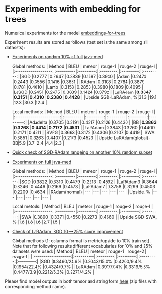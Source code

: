 # Experiments with embedding for trees

Numerical experiments for the model [embeddings-for-trees](https://github.com/JetBrains-Research/embeddings-for-trees)

Experiment results are stored as follows (test set is the same among all datasets):
  * [Experiments on random 10% of full java-med](https://wandb.ai/strange_attractor/tree-lstm-java-med-10per1-finals?workspace=user-strange_attractor)
  
	  Global methods:
	  |    Method			|	BLEU	|	meteor	|	rouge-1	|	rouge-2	|	rouge-l	|
	  |:-------------------:|:----------|:---------:|:---------:|:---------:|:---------:|
	  |SGD					|0.2777		|0.2647		|0.3839		|0.1597		|0.3940		|
	  |Adam					|0.2474		|0.2443		|0.3556		|0.1416		|0.3651		|
	  |RAdam				|0.3108		|0.2784		|0.3879		|0.1781		|0.4010		|
	  |Lamb					|0.3158		|0.2853		|0.3980		|0.1809		|0.4095		|
	  |LaSGD				|0.2451		|0.2475		|0.3689		|0.1424		|0.3792		|
	  |LaRAdam				|**0.3647**	|**0.3151**	|**0.4310**	|**0.2080**	|**0.4428**	|
	  |Upside SGD-LaRAdam, %|31.3		|19.1		|12.3		|30.3		|12.4		|
	  
	  Local methods:
	  |    Method				|	BLEU	|	meteor	|	rouge-1	|	rouge-2	|	rouge-l	|
	  |:-----------------------:|:----------|:---------:|:---------:|:---------:|:---------:|
	  |Adadelta					|0.3705		|0.3191		|0.4317		|0.2126		|0.4430		|
	  |BB						|**0.3863**	|**0.3268**	|**0.4414**	|**0.2172**	|**0.4531**	|
	  |LaRAdam					|0.3843		|0.3260		|0.4400		|0.2171		|0.4511		|
	  |SVRG						|0.3663		|0.3172		|0.4306		|0.2107		|0.4419		|
	  |SWA						|0.3851		|0.3263		|0.4407		|0.2173		|0.4523		|
	  |Upside LaRAdam(global)-BB|5.9		|3.7		|2.4		|4.4		|2.3		|
  
  * [Quick check of SGD-RAdam rangeing on another 10% random subset](https://wandb.ai/strange_attractor/tree-lstm-java-med-10per2-finals?workspace=user-strange_attractor)
  * [Experiments on full java-med](https://wandb.ai/strange_attractor/tree-lstm-java-med-asts-finals?workspace=user-strange_attractor)
  
 	  Global methods:
 	  |    Method			|	BLEU	|	meteor	|	rouge-1	|	rouge-2	|	rouge-l	|
	  |:-------------------:|:----------|:---------:|:---------:|:---------:|:---------:|
	  |SGD					|0.3822		|0.3310		|0.4479		|0.2213		|0.4592		|
	  |LaRAdam3				|0.3644		|0.3246		|0.4446		|0.2169		|0.4573		|
	  |LaRAdam7				|0.3758		|0.3299		|0.4503		|0.2209		|0.4634		|
	  |RAdam(normal)		|---		|---		|---		|---		|---		|
	  |Upside, %			|---		|---		|---		|---		|---		|
	  
	  Local metods:
	  |    Method			|	BLEU	|	meteor	|	rouge-1	|	rouge-2	|	rouge-l	|
	  |:-------------------:|:----------|:---------:|:---------:|:---------:|:---------:|
	  |SWA					|0.3890		|0.3371		|0.4550		|0.2273		|0.4660		|
	  |Upside SGD-SWA, %    |1.8		|1.8		|1.6		|2.7		|1.5		|
	
 	
  * [Check of LaRAdam, SGD 10-->25% score improvement](https://wandb.ai/strange_attractor/tree-lstm-java-med-25per-finals?workspace=user-strange_attractor)
  
  	Global methods (1: columns format is metric/upside to 10% train set). Note that for following results different vocabularies for 10% and 25% datasets were used:
 	  |    Method			|	BLEU	|	meteor	|	rouge-1	|	rouge-2	|	rouge-l	|
	  |:-------------------:|:----------|:---------:|:---------:|:---------:|:---------:|
	  |SGD					|0.3460/24.6%	|0.3043/15.0%		|0.4200/9.4%		|0.1954/22.4%	|0.4324/9.7%		|
	  |LaRAdam				|0.3917/7.4%		|0.3319/5.3%		|0.4477/3.9	|0.2212/6.3%		|0.2271/4.2%		|
  
Please find model outputs in both tensor and string form [here](https://www.dropbox.com/sh/u0dn37mebrwk99t/AAAYJuKMwb1M_MhTfUnDkQTia?dl=0)  (zip files with corresponding method name).

